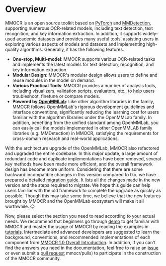# Overview

MMOCR is an open source toolkit based on [PyTorch](https://pytorch.org/) and [MMDetection](https://github.com/open-mmlab/mmdetection), supporting numerous OCR-related models, including text detection, text recognition, and key information extraction. In addition, it supports widely-used academic datasets and provides many useful tools, assisting users in exploring various aspects of models and datasets and implementing high-quality algorithms. Generally, it has the following features.

- **One-stop, Multi-model**: MMOCR supports various OCR-related tasks and implements the latest models for text detection, recognition, and key information extraction.
- **Modular Design**: MMOCR's modular design allows users to define and reuse modules in the model on demand.
- **Various Practical Tools**: MMOCR provides a number of analysis tools, including visualizers, validation scripts, evaluators, etc., to help users troubleshoot, finetune or compare models.
- **Powered by [OpenMMLab](https://openmmlab.com/)**: Like other algorithm libraries in the family, MMOCR follows OpenMMLab's rigorous development guidelines and interface conventions, significantly reducing the learning cost for users familiar with the algorithm libraries under the OpenMMLab family. In addition, benefiting from the unified standard among OpenMMLab, you can easily call the models implemented in other OpenMMLAB family libraries (e.g. MMDetection) in MMOCR, satisfying the requirements for cross-domain research and real-world applications.

With the architecture upgrade of the OpenMMLab, MMOCR also refactored and upgraded the entire codebase. In this major update, a large amount of redundant code and duplicate implementations have been removed, several key methods have been made more efficient, and the overall framework design has become more uniform. Considering that there are some backward incompatible changes in this version compared to 0.x, we have prepared a detailed [migration guide](../migration/overview.md). It lists all the changes made in the new version and the steps required to migrate. We hope this guide can help users familiar with the old framework to complete the upgrade as quickly as possible. Though this may take some time, we believe that the new features brought by MMOCR and the OpenMMLab ecosystem will make it all worthwhile. 😊

Now, please select the section you need to read according to your actual needs. We recommend that beginners go through [demo](<>) to get familiar with MMOCR and master the usage of MMOCR by reading the examples in [tutorials](<>). Intermediate and advanced developers are suggested to learn the background, conventions, and recommended implementations of each component from [MMOCR 1.0 Overall Introduction](<>). In addition, if you can't find the answers you need in the documentation, feel free to raise an [issue](https://github.com/open-mmlab/mmocr/issues) or even submit a [pull request](https://github.com/open-mmlab/) mmocr/pulls) to participate in the construction of the MMOCR community.
